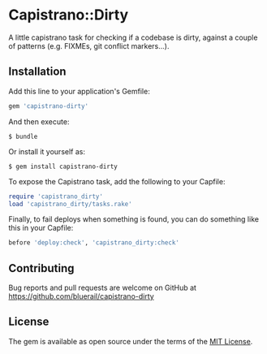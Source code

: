 # Capistrano::Dirty

A little capistrano task for checking if a codebase is dirty, against a couple of patterns (e.g. FIXMEs, git conflict markers...).

## Installation

Add this line to your application's Gemfile:

```ruby
gem 'capistrano-dirty'
```

And then execute:

    $ bundle

Or install it yourself as:

    $ gem install capistrano-dirty


To expose the Capistrano task, add the following to your Capfile:

```ruby
require 'capistrano_dirty'
load 'capistrano_dirty/tasks.rake'
```

Finally, to fail deploys when something is found, you can do something like this in your Capfile:

```ruby
before 'deploy:check', 'capistrano_dirty:check'
```

## Contributing

Bug reports and pull requests are welcome on GitHub at https://github.com/bluerail/capistrano-dirty

## License

The gem is available as open source under the terms of the [MIT License](https://opensource.org/licenses/MIT).
